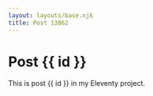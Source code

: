 ```yaml
---
layout: layouts/base.njk
title: Post 13862
---
```


# Post {{ id }}

This is post {{ id }} in my Eleventy project.
